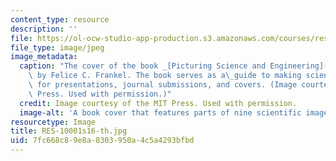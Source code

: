 ```yaml
---
content_type: resource
description: ''
file: https://ol-ocw-studio-app-production.s3.amazonaws.com/courses/res-10-001-making-science-and-engineering-pictures-a-practical-guide-to-presenting-your-work-spring-2016/7fc668c89e8a8303950a4c5a4293bfbd_RES-10001s16-th.jpg
file_type: image/jpeg
image_metadata:
  caption: "The cover of the book _[Picturing Science and Engineering](http://mitpress.mit.edu/9780262038553)_\
    \ by Felice C. Frankel. The book serves as a\_guide to making scientific photographs\
    \ for presentations, journal submissions, and covers. (Image courtesy of The MIT\
    \ Press. Used with permission.)"
  credit: Image courtesy of the MIT Press. Used with permission.
  image-alt: 'A book cover that features parts of nine scientific images. '
resourcetype: Image
title: RES-10001s16-th.jpg
uid: 7fc668c8-9e8a-8303-950a-4c5a4293bfbd
---
```

